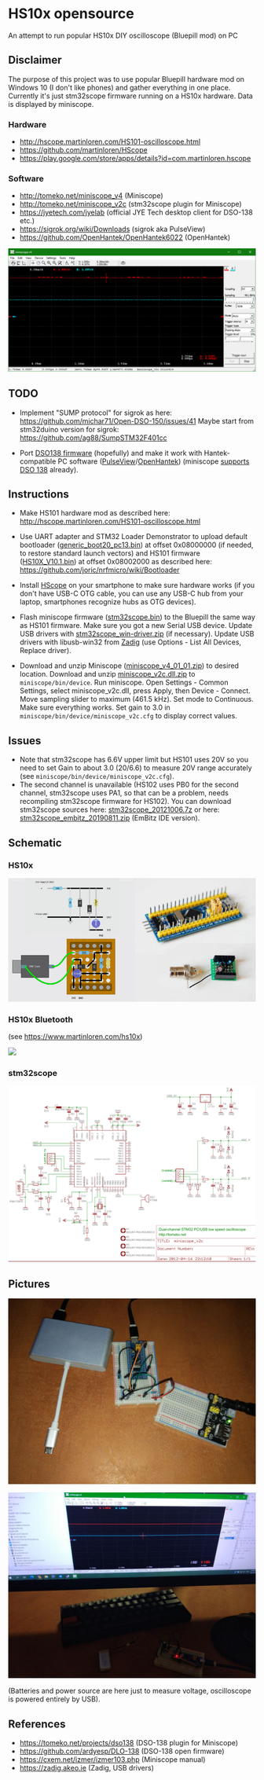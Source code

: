 # HS10x opensource

An attempt to run popular HS10x DIY oscilloscope (Bluepill mod) on PC

## Disclaimer

The purpose of this project was to use popular
Bluepill hardware mod on Windows 10 (I don't like phones) and gather everything in one place.
Currently it's just stm32scope firmware running on a HS10x hardware. Data is displayed by miniscope.

### Hardware

* http://hscope.martinloren.com/HS101-oscilloscope.html
* https://github.com/martinloren/HScope
* https://play.google.com/store/apps/details?id=com.martinloren.hscope

### Software
* http://tomeko.net/miniscope_v4 (Miniscope)
* http://tomeko.net/miniscope_v2c (stm32scope plugin for Miniscope)
* https://jyetech.com/jyelab (official JYE Tech desktop client for DSO-138 etc.)
* https://sigrok.org/wiki/Downloads (sigrok aka PulseView)
* https://github.com/OpenHantek/OpenHantek6022 (OpenHantek)

![](files/miniscope.png)

## TODO

* Implement "SUMP protocol" for sigrok as here: https://github.com/michar71/Open-DSO-150/issues/41
Maybe start from stm32duino version for sigrok: https://github.com/ag88/SumpSTM32F401cc

* Port [DSO138 firmware](https://github.com/ardyesp/DLO-138) (hopefully) and make it work with
Hantek-compatible PC software ([PulseView](https://sigrok.org/wiki/Downloads)/[OpenHantek](https://github.com/OpenHantek/OpenHantek6022/releases))
(miniscope [supports DSO 138](https://tomeko.net/projects/dso138) already).

## Instructions

* Make HS101 hardware mod as described here: http://hscope.martinloren.com/HS101-oscilloscope.html

* Use UART adapter and STM32 Loader Demonstrator to upload default bootloader
([generic_boot20_pc13.bin](https://github.com/rogerclarkmelbourne/STM32duino-bootloader/blob/master/binaries/generic_boot20_pc13.bin))
at offset 0x08000000 (if needed, to restore standard launch vectors) and HS101 firmware
([HS10X_V10.1.bin](https://github.com/martinloren/HScope/raw/master/HS10X/Firmware/HS10X_V10.1.bin))
at offset 0x08002000 as described here: https://github.com/joric/nrfmicro/wiki/Bootloader

* Install [HScope](https://play.google.com/store/apps/details?id=com.martinloren.hscope) on your smartphone
to make sure hardware works (if you don't have USB-C OTG cable, you can use any USB-C hub from your laptop,
smartphones recognize hubs as OTG devices).

* Flash miniscope firmware ([stm32scope.bin](files/stm32scope.bin)) to the Bluepill
the same way as HS101 firmware. Make sure you got a new Serial USB device. Update USB drivers
with [stm32scope_win-driver.zip](files/stm32scope_win-driver.zip) (if necessary).
Update USB drivers with libusb-win32 from [Zadig](https://zadig.akeo.ie)
(use Options - List All Devices, Replace driver).

* Download and unzip Miniscope ([miniscope_v4_01_01.zip](files/miniscope_v4_01_01.zip)) to desired location.
Download and unzip [miniscope_v2c.dll.zip](files/miniscope_v2c.dll.zip) to `miniscope/bin/device`.
Run miniscope. Open Settings - Common Settings, select miniscope_v2c.dll, press Apply, then Device - Connect.
Move sampling slider to maximum (461.5 kHz). Set mode to Continuous.
Make sure everything works. Set gain to 3.0 in `miniscope/bin/device/miniscope_v2c.cfg` to display correct values.

## Issues

* Note that stm32scope has 6.6V upper limit but HS101 uses 20V so you need to set Gain to about 3.0 (20/6.6) to measure 20V range accurately (see `miniscope/bin/device/miniscope_v2c.cfg`).
* The second channel is unavailable (HS102 uses PB0 for the second channel, stm32scope uses PA1, so that can be a problem, needs recompiling stm32scope firmware for HS102).
You can download stm32scope sources here: [stm32scope_20121006.7z](files/stm32scope_20121006.7z) or
here: [stm32scope_embitz_20190811.zip](stm32scope_embitz_20190811.zip) (EmBitz IDE version).

## Schematic

### HS10x

![](files/hs101_schematics.jpg)

### HS10x Bluetooth

(see https://www.martinloren.com/hs10x)

![](https://www.martinloren.com/wp-content/uploads/2020/07/hs10x_blt_module.png)

### stm32scope

![](files/stm32scope_schematic.png)

## Pictures

![](files/hs101_breadboard.jpg)

![](files/hs101_miniscope.jpg)

(Batteries and power source are here just to measure voltage, oscilloscope is powered entirely by USB).

## References

* https://tomeko.net/projects/dso138 (DSO-138 plugin for Miniscope)
* https://github.com/ardyesp/DLO-138 (DSO-138 open firmware)
* https://cxem.net/izmer/izmer103.php (Miniscope manual)
* https://zadig.akeo.ie (Zadig, USB drivers)
